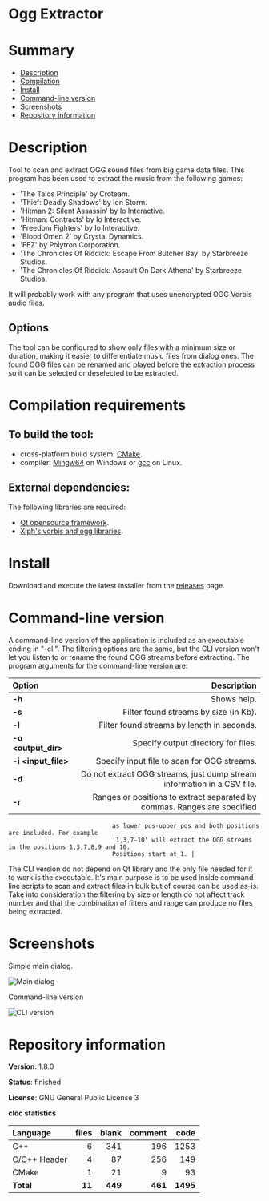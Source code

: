 Ogg Extractor
=============

# Summary
- [Description](#description)
- [Compilation](#compilation-requirements)
- [Install](#install)
- [Command-line version](#command-line-version)
- [Screenshots](#screenshots)
- [Repository information](#repository-information)

# Description
Tool to scan and extract OGG sound files from big game data files. This program has been used to extract the music from the following games:
* 'The Talos Principle' by Croteam.
* 'Thief: Deadly Shadows' by Ion Storm.
* 'Hitman 2: Silent Assassin' by Io Interactive.
* 'Hitman: Contracts' by Io Interactive.
* 'Freedom Fighters' by Io Interactive. 
* 'Blood Omen 2' by Crystal Dynamics. 
* 'FEZ' by Polytron Corporation.
* 'The Chronicles Of Riddick: Escape From Butcher Bay' by Starbreeze Studios.
* 'The Chronicles Of Riddick: Assault On Dark Athena' by Starbreeze Studios.

It will probably work with any program that uses unencrypted OGG Vorbis audio files. 

## Options
The tool can be configured to show only files with a minimum size or duration, making it easier to differentiate music files from dialog ones. 
The found OGG files can be renamed and played before the extraction process so it can be selected or deselected to be extracted. 

# Compilation requirements
## To build the tool:
* cross-platform build system: [CMake](http://www.cmake.org/cmake/resources/software.html).
* compiler: [Mingw64](http://sourceforge.net/projects/mingw-w64/) on Windows or [gcc](http://gcc.gnu.org/) on Linux.

## External dependencies:
The following libraries are required:
* [Qt opensource framework](http://www.qt.io/).
* [Xiph's vorbis and ogg libraries](https://www.xiph.org/).

# Install
Download and execute the latest installer from the [releases](https://github.com/FelixdelasPozas/OGG-Extractor/releases) page.

# Command-line version
A command-line version of the application is included as an executable ending in "-cli". The filtering options are the same, 
but the CLI version won't let you listen to or rename the found OGG streams before extracting. The program arguments for the
command-line version are:

| Option                       | Description   |
|:-----------------------------|--------------:|
| **-h**                       | Shows help.   |
| **-s <number>**              | Filter found streams by size (in Kb). |
| **-l <number>**              | Filter found streams by length in seconds. |
| **-o <output_dir>**          | Specify output directory for files. |
| **-i <input_file>**          | Specify input file to scan for OGG streams. |
| **-d**                       | Do not extract OGG streams, just dump stream information in a CSV file. |
| **-r <range>**               | Ranges or positions to extract separated by commas. Ranges are specified 
                                 as lower_pos-upper_pos and both positions are included. For example 
                                 '1,3,7-10' will extract the OGG streams in the positions 1,3,7,8,9 and 10.
                                 Positions start at 1. |
                  
The CLI version do not depend on Qt library and the only file needed for it to work is the executable. It's main 
purpose is to be used inside command-line scripts to scan and extract files in bulk but of course can be used as-is.
Take into consideration the filtering by size or length do not affect track number and that the combination of filters
and range can produce no files being extracted. 

# Screenshots
Simple main dialog.

![Main dialog](https://user-images.githubusercontent.com/12167134/55731451-8a73b880-5a1a-11e9-9343-712513c41f1d.jpg)

Command-line version

![CLI version](https://user-images.githubusercontent.com/12167134/261821158-19554381-b7c6-4d94-8353-095ccf02b0bc.png)

# Repository information
**Version**: 1.8.0

**Status**: finished

**License**: GNU General Public License 3

**cloc statistics**

| Language                     |files          |blank        |comment           |code  |
|:-----------------------------|--------------:|------------:|-----------------:|-----:|
| C++                          |    6          |  341        |    196           | 1253 |
| C/C++ Header                 |    4          |   87        |    256           | 149  |
| CMake                        |    1          |   21        |      9           |  93  |
| **Total**                    |   **11**      |  **449**    |   **461**        |**1495**|
